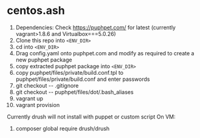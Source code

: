# centos.ash


1. Dependencies: Check https://puphpet.com/ for latest (currently vagrant>1.8.6 and Virtualbox===5.0.26)
1. Clone this repo into `<ENV_DIR>`
1. cd into `<ENV_DIR>`
1. Drag config.yaml onto puphpet.com and modify as required to create a new puphpet package
1. copy extracted puphpet package into `<ENV_DIR>`
1. copy puphpet/files/private/build.conf.tpl to puphpet/files/private/build.conf and enter passwords
1. git checkout -- .gitignore 
1. git checkout -- puphpet/files/dot/.bash_aliases
1. vagrant up
1. vagrant provision

Currently drush will not install with puppet or custom script
On VM:
1. composer global require drush/drush